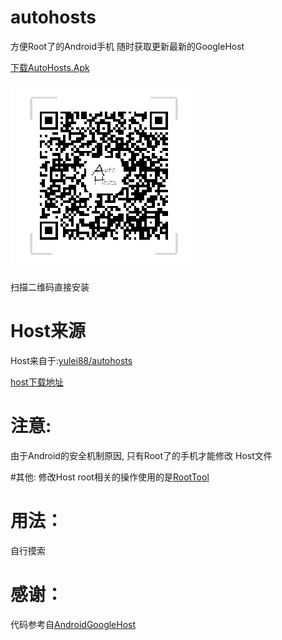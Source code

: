 # autohosts

方便Root了的Android手机 随时获取更新最新的GoogleHost

[下载AutoHosts.Apk](https://github.com/ChinaHuibinWang/autohosts/raw/master/autohosts.apk)

![image](https://github.com/ChinaHuibinWang/autohosts/raw/master/QR.png)

扫描二维码直接安装 

# Host来源
Host来自于:[yulei88/autohosts](https://github.com/yulei88/autohosts)

[host下载地址](https://github.com/yulei88/autohosts/raw/master/data/hosts)


# 注意:
由于Android的安全机制原因, 只有Root了的手机才能修改 Host文件

#其他:
修改Host root相关的操作使用的是[RootTool](https://github.com/Stericson/RootTools)

# 用法：
自行摸索

# 感谢：
代码参考自[AndroidGoogleHost](https://github.com/crianzy/AndroidGoogleHost)


